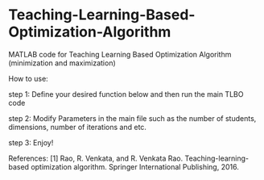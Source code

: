 # Teaching-Learning-Based-Optimization-Algorithm
MATLAB code for Teaching Learning Based Optimization Algorithm (minimization and maximization)


How to use:


step 1: Define your desired function below and then run the main TLBO code

step 2: Modify Parameters in the main file such as the number of students, dimensions, number of iterations and etc.

step 3: Enjoy!

References: 
[1] Rao, R. Venkata, and R. Venkata Rao. Teaching-learning-based optimization algorithm. Springer International Publishing, 2016.
